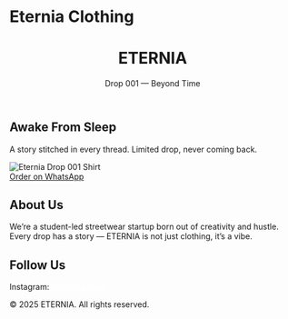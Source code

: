 # Eternia Clothing
<body>

<header>
  <h1>ETERNIA</h1>
  <p>Drop 001 — Beyond Time</p>
</header>

<div class="section hero">
  <h2>Awake From Sleep</h2>
  <p>A story stitched in every thread. Limited drop, never coming back.</p>
  <img src="![WhatsApp Image 2025-07-26 at 19 51 58_e662cd31](https://github.com/user-attachments/assets/205e15d8-0746-43d4-856d-76451dab6e75)
your-shirt-image.jpg![WhatsApp Image 2025-07-26 at 19 51 58_f5a7af0e](https://github.com/user-attachments/assets/98d2285d-257a-4d7e-8423-90b3800ac7e6)
" alt="Eternia Drop 001 Shirt">
  <br>
  <a class="button" href="https://wa.me/91XXXXXXXXXX">Order on WhatsApp</a>
</div>

<div class="section">
  <h2>About Us</h2>
  <p>We’re a student-led streetwear startup born out of creativity and hustle. Every drop has a story — ETERNIA is not just clothing, it’s a vibe.</p>
</div>

<div class="section">
  <h2>Follow Us</h2>
  <p>Instagram: <a href="https://instagram.com/eternia.wear" style="color:#fff;">@eternia.wear</a></p>
</div>

<footer>
  &copy; 2025 ETERNIA. All rights reserved.
</footer>

</body>
</html>
